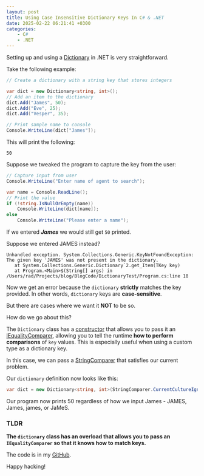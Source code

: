 ```yaml
---
layout: post
title: Using Case Insensitive Dictionary Keys In C# & .NET
date: 2025-02-22 06:21:41 +0300
categories:
    - C#
    - .NET
---
```


Setting up and using a [Dictionary](https://learn.microsoft.com/en-us/dotnet/api/system.collections.generic.dictionary-2?view=net-9.0) in .NET is very straightforward. 

Take the following example:

```c#
// Create a dictionary with a string key that stores integers

var dict = new Dictionary<string, int>();
// Add an item to the dictionary
dict.Add("James", 50);
dict.Add("Eve", 25);
dict.Add("Vesper", 35);

// Print sample name to console
Console.WriteLine(dict["James"]);
```

This will print the following:

```plaintext
50
```

Suppose we tweaked the program to capture the key from the user:

```c#
// Capture input from user
Console.WriteLine("Enter name of agent to search");

var name = Console.ReadLine();
// Print the value
if (!string.IsNullOrEmpty(name))
    Console.WriteLine(dict[name]);
else
    Console.WriteLine("Please enter a name");
```

If we entered ***James*** we would still get `50` printed.

Suppose we entered JAMES instead?

```plaintext
Unhandled exception. System.Collections.Generic.KeyNotFoundException: The given key 'JAMES' was not present in the dictionary.
   at System.Collections.Generic.Dictionary`2.get_Item(TKey key)
   at Program.<Main>$(String[] args) in /Users/rad/Projects/blog/BlogCode/DictionaryTest/Program.cs:line 18

```

Now we get an error because the `dictionary` **strictly** matches the key provided. In other words, `dictionary` keys are **case-sensitive**.

But there are cases where we want it **NOT** to be so.

How do we go about this?

The `Dictionary` class has a [constructor](https://learn.microsoft.com/en-us/dotnet/api/system.collections.generic.dictionary-2.-ctor?view=net-9.0#system-collections-generic-dictionary-2-ctor(system-collections-generic-iequalitycomparer((-0)))) that allows you to pass it an [IEqualityComparer](https://learn.microsoft.com/en-us/dotnet/api/system.collections.generic.iequalitycomparer-1?view=net-9.0), allowing you to tell the runtime **how to perform comparisons** of `key` values. This is especially useful when using a custom type as a dictionary key.

In this case, we can pass a [StringComparer](https://learn.microsoft.com/en-us/dotnet/api/system.stringcomparer?view=net-9.0) that satisfies our current problem.

Our `dictionary` definition now looks like this:

```c#
var dict = new Dictionary<string, int>(StringComparer.CurrentCultureIgnoreCase);
```

Our program now prints 50 regardless of how we input James - JAMES, James, james, or JaMeS.

### TLDR

**The `dictionary` class has an overload that allows you to pass an `IEqualityComparer` so that it knows how to match keys.**

The code is in my [GitHub](https://github.com/conradakunga/BlogCode/tree/master/2025-02-22%20-%20Dictionary%20Case%20Insensitive).

Happy hacking!
